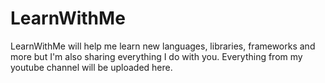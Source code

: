# LearnWithMe
LearnWithMe will help me learn new languages, libraries, frameworks and more but I'm also sharing everything I do with you. Everything from my youtube channel will be uploaded here.
